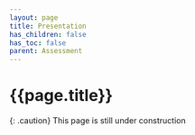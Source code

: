 ```yaml
---
layout: page
title: Presentation
has_children: false
has_toc: false
parent: Assessment
---
```


# {{page.title}}

{: .caution}
This page is still under construction
